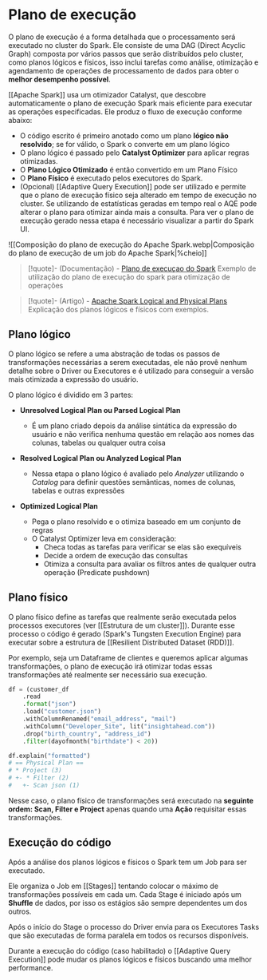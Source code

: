 # Plano de execução

O plano de execução é a forma detalhada que o processamento será executado no cluster do Spark. Ele consiste de uma DAG (Direct Acyclic Graph) composta por vários passos que serão distribuídos pelo cluster, como planos lógicos e físicos, isso inclui tarefas como análise, otimização e agendamento de operações de processamento de dados para obter o **melhor desempenho possível**.

[[Apache Spark]] usa um otimizador Catalyst, que descobre automaticamente o plano de execução Spark mais eficiente para executar as operações especificadas. Ele produz o fluxo de execução conforme abaixo:

- O código escrito é primeiro anotado como um plano **lógico não resolvido**; se for válido, o Spark o converte em um plano lógico
- O plano lógico é passado pelo **Catalyst Optimizer** para aplicar regras otimizadas.
- O **Plano Lógico Otimizado** é então convertido em um Plano Físico
- O **Plano Físico** é executado pelos executores do Spark.
- (Opcional) [[Adaptive Query Execution]] pode ser utilizado e permite que o plano de execução físico seja alterado em tempo de execução no cluster. Se utilizando de estatísticas geradas em tempo real o AQE pode alterar o plano para otimizar ainda mais a consulta. Para ver o plano de execução gerado nessa etapa é necessário visualizar a partir do Spark UI.

![[Composição do plano de execução do Apache Spark.webp|Composição do plano de execução de um job do Apache Spark|%cheio]]


> [!quote]- (Documentação) - [Plano de execuçao do Spark](https://sparkbyexamples.com/spark/spark-execution-plan/)
> Exemplo de utilização do plano de execução do spark para otimização de operações

> [!quote]- (Artigo) - [Apache Spark Logical and Physical Plans](https://www.clairvoyant.ai/blog/apache-spark-logical-and-physical-plans)
> Explicação dos planos lógicos e físicos com exemplos.

## Plano lógico

O plano lógico se refere a uma abstração de todas os passos de transformações necessárias a serem executadas, ele não provê nenhum detalhe sobre o Driver ou Executores e é utilizado para conseguir a versão mais otimizada a expressão do usuário.

O plano lógico é dividido em 3 partes:

- **Unresolved Logical Plan ou Parsed Logical Plan**
	- É um plano criado depois da análise sintática da expressão do usuário e não verifica nenhuma questão em relação aos nomes das colunas, tabelas ou qualquer outra coisa

- **Resolved Logical Plan ou Analyzed Logical Plan**
	- Nessa etapa o plano lógico é avaliado pelo *Analyzer* utilizando o *Catalog* para definir questões semânticas, nomes de colunas, tabelas e outras expressões

- **Optimized Logical Plan**
	- Pega o plano resolvido e o otimiza baseado em um conjunto de regras
	- O Catalyst Optimizer leva em consideração:
		- Checa todas as tarefas para verificar se elas são exequíveis
		- Decide a ordem de execução das consultas
		- Otimiza a consulta para avaliar os filtros antes de qualquer outra operação (Predicate pushdown)

## Plano físico

O plano físico define as tarefas que realmente serão executada pelos processos executores (ver [[Estrutura de um cluster]]). Durante esse processo o código é gerado (Spark's Tungsten Execution Engine) para executar sobre a estrutura de [[Resilient Distributed Dataset (RDD)]].

Por exemplo, seja um Dataframe de clientes e queremos aplicar algumas transformações, o plano de execução irá otimizar todas essas transformações até realmente ser necessário sua execução.

```py
df = (customer_df
	.read
	.format("json")
	.load("customer.json")
	.withColumnRenamed("email_address", "mail")
	.withColumn("Developer_Site", lit("insightahead.com"))
	.drop("birth_country", "address_id")
	.filter(dayofmonth("birthdate") < 20))

df.explain("formatted")
# == Physical Plan ==
# * Project (3)
# +- * Filter (2)
# 	+- Scan json (1)
```

Nesse caso, o plano físico de transformações será executado na **seguinte ordem: Scan, Filter e Project** apenas quando uma **Ação** requisitar essas transformações.

## Execução do código

Após a análise dos planos lógicos e físicos o Spark tem um Job para ser executado.

Ele organiza o Job em [[Stages]] tentando colocar o máximo de transformações possíveis em cada um. Cada Stage é iniciado após um **Shuffle** de dados, por isso os estágios são sempre dependentes um dos outros.

Após o início do Stage o processo do Driver envia para os Executores Tasks que são executadas de forma paralela em todos os recursos disponíveis.

Durante a execução do código (caso habilitado) o [[Adaptive Query Execution]] pode mudar os planos lógicos e físicos buscando uma melhor performance.